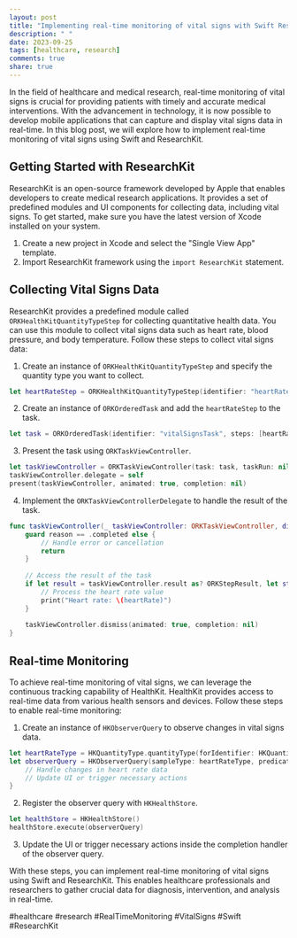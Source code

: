```yaml
---
layout: post
title: "Implementing real-time monitoring of vital signs with Swift ResearchKit"
description: " "
date: 2023-09-25
tags: [healthcare, research]
comments: true
share: true
---
```


In the field of healthcare and medical research, real-time monitoring of vital signs is crucial for providing patients with timely and accurate medical interventions. With the advancement in technology, it is now possible to develop mobile applications that can capture and display vital signs data in real-time. In this blog post, we will explore how to implement real-time monitoring of vital signs using Swift and ResearchKit.

## Getting Started with ResearchKit

ResearchKit is an open-source framework developed by Apple that enables developers to create medical research applications. It provides a set of predefined modules and UI components for collecting data, including vital signs. To get started, make sure you have the latest version of Xcode installed on your system.

1. Create a new project in Xcode and select the "Single View App" template.
2. Import ResearchKit framework using the `import ResearchKit` statement.

## Collecting Vital Signs Data

ResearchKit provides a predefined module called `ORKHealthKitQuantityTypeStep` for collecting quantitative health data. You can use this module to collect vital signs data such as heart rate, blood pressure, and body temperature. Follow these steps to collect vital signs data:

1. Create an instance of `ORKHealthKitQuantityTypeStep` and specify the quantity type you want to collect.
```swift
let heartRateStep = ORKHealthKitQuantityTypeStep(identifier: "heartRateStep", quantityType: HKQuantityType.quantityType(forIdentifier: .heartRate)!, title: "Heart Rate", text: "Please measure your heart rate.")
```

2. Create an instance of `ORKOrderedTask` and add the `heartRateStep` to the task.
```swift
let task = ORKOrderedTask(identifier: "vitalSignsTask", steps: [heartRateStep])
```

3. Present the task using `ORKTaskViewController`.
```swift
let taskViewController = ORKTaskViewController(task: task, taskRun: nil)
taskViewController.delegate = self
present(taskViewController, animated: true, completion: nil)
```

4. Implement the `ORKTaskViewControllerDelegate` to handle the result of the task.
```swift
func taskViewController(_ taskViewController: ORKTaskViewController, didFinishWith reason: ORKTaskViewControllerFinishReason, error: Error?) {
    guard reason == .completed else {
        // Handle error or cancellation
        return
    }
    
    // Access the result of the task
    if let result = taskViewController.result as? ORKStepResult, let stepResult = result.firstResult as? ORKNumericQuestionResult, let heartRate = stepResult.numericAnswer?.intValue {
        // Process the heart rate value
        print("Heart rate: \(heartRate)")
    }
    
    taskViewController.dismiss(animated: true, completion: nil)
}
```

## Real-time Monitoring

To achieve real-time monitoring of vital signs, we can leverage the continuous tracking capability of HealthKit. HealthKit provides access to real-time data from various health sensors and devices. Follow these steps to enable real-time monitoring:

1. Create an instance of `HKObserverQuery` to observe changes in vital signs data.
```swift
let heartRateType = HKQuantityType.quantityType(forIdentifier: HKQuantityTypeIdentifier.heartRate)!
let observerQuery = HKObserverQuery(sampleType: heartRateType, predicate: nil) { query, completionHandler, error in
    // Handle changes in heart rate data
    // Update UI or trigger necessary actions
}
```

2. Register the observer query with `HKHealthStore`.
```swift
let healthStore = HKHealthStore()
healthStore.execute(observerQuery)
```

3. Update the UI or trigger necessary actions inside the completion handler of the observer query.

With these steps, you can implement real-time monitoring of vital signs using Swift and ResearchKit. This enables healthcare professionals and researchers to gather crucial data for diagnosis, intervention, and analysis in real-time.

#healthcare #research #RealTimeMonitoring #VitalSigns #Swift #ResearchKit